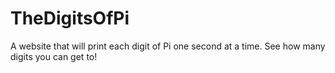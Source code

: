 # TheDigitsOfPi
A website that will print each digit of Pi one second at a time. See how many digits you can get to!
